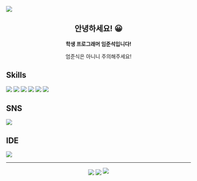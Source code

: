 <img src="https://capsule-render.vercel.app/api?type=wave&color=auto&height=300&section=header&text=limjunseok0929&fontSize=90" />
<div align="center">
  <h2>안녕하세요! 😀</h2>
  <p><b>학생 프로그래머 임준석입니다!</b></p>
  <p>엄준식은 아니니 주의해주세요!</p>
</div>
<div>
    <h2>Skills</h2>
    <img src="https://img.shields.io/badge/HTML-E34F26?style=flat-square&logo=HTML5&logoColor=white"/>
    <img src="https://img.shields.io/badge/CSS-1572B6?style=flat-square&logo=CSS3&logoColor=white"/>
    <img src="https://img.shields.io/badge/JavaScript-F7DF1E?style=flat-square&logo=JavaScript&logoColor=white"/>
    <img src="https://img.shields.io/badge/TypeScript-3178C6?style=flat-square&logo=TypeScript&logoColor=white"/>
    <img src="https://img.shields.io/badge/Python-3776AB?style=flat-square&logo=Python&logoColor=white"/>
    <img src="https://img.shields.io/badge/React-61DAFB?style=flat-square&logo=React&logoColor=white"/>
    <h2>SNS</h2>
    <img src="https://img.shields.io/badge/Discord-5865F2?style=flat-square&logo=Discord&logoColor=white"/>
    <h2>IDE</h2>
    <img src="https://img.shields.io/badge/Visual Studio Code-007ACC?style=flat-square&logo=Visual Studio Code&logoColor=white"/>
</div>
<hr/>
<div align="center">
<img align="center" src="https://github-readme-stats.vercel.app/api?username=hanwoojjang&show_icons=true&theme=gradient" />
<img align="center" src="https://github-readme-stats.vercel.app/api/top-langs/?username=anuraghazra&layout=compact" />
<img src="http://mazassumnida.wtf/api/v2/generate_badge?boj=limjunseok" />
</div>
